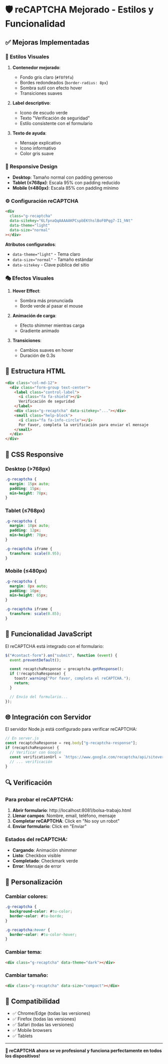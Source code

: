 # 🛡️ reCAPTCHA Mejorado - Estilos y Funcionalidad

## ✅ **Mejoras Implementadas**

### 🎨 **Estilos Visuales**

1. **Contenedor mejorado**:

   - Fondo gris claro (`#f8f9fa`)
   - Bordes redondeados (`border-radius: 8px`)
   - Sombra sutil con efecto hover
   - Transiciones suaves

2. **Label descriptivo**:

   - Icono de escudo verde
   - Texto "Verificación de seguridad"
   - Estilo consistente con el formulario

3. **Texto de ayuda**:
   - Mensaje explicativo
   - Icono informativo
   - Color gris suave

### 📱 **Responsive Design**

- **Desktop**: Tamaño normal con padding generoso
- **Tablet (≤768px)**: Escala 95% con padding reducido
- **Mobile (≤480px)**: Escala 85% con padding mínimo

### ⚙️ **Configuración reCAPTCHA**

```html
<div
  class="g-recaptcha"
  data-sitekey="6LfpnaQqAAAAAKPCspbEKthslBoF0Pqg7-I1_hNt"
  data-theme="light"
  data-size="normal"
></div>
```

**Atributos configurados**:

- `data-theme="light"` - Tema claro
- `data-size="normal"` - Tamaño estándar
- `data-sitekey` - Clave pública del sitio

### 🎭 **Efectos Visuales**

1. **Hover Effect**:

   - Sombra más pronunciada
   - Borde verde al pasar el mouse

2. **Animación de carga**:

   - Efecto shimmer mientras carga
   - Gradiente animado

3. **Transiciones**:
   - Cambios suaves en hover
   - Duración de 0.3s

## 🔧 **Estructura HTML**

```html
<div class="col-md-12">
  <div class="form-group text-center">
    <label class="control-label">
      <i class="fa fa-shield"></i>
      Verificación de seguridad
    </label>
    <div class="g-recaptcha" data-sitekey="..."></div>
    <small class="help-block">
      <i class="fa fa-info-circle"></i>
      Por favor, completa la verificación para enviar el mensaje
    </small>
  </div>
</div>
```

## 📐 **CSS Responsive**

### Desktop (>768px)

```css
.g-recaptcha {
  margin: 15px auto;
  padding: 15px;
  min-height: 78px;
}
```

### Tablet (≤768px)

```css
.g-recaptcha {
  margin: 10px auto;
  padding: 12px;
  min-height: 70px;
}

.g-recaptcha iframe {
  transform: scale(0.95);
}
```

### Mobile (≤480px)

```css
.g-recaptcha {
  margin: 8px auto;
  padding: 10px;
  min-height: 65px;
}

.g-recaptcha iframe {
  transform: scale(0.85);
}
```

## 🎯 **Funcionalidad JavaScript**

El reCAPTCHA está integrado con el formulario:

```javascript
$("#contact-form").on("submit", function (event) {
  event.preventDefault();

  const recaptchaResponse = grecaptcha.getResponse();
  if (!recaptchaResponse) {
    toastr.warning("Por favor, completa el reCAPTCHA.");
    return;
  }

  // Envío del formulario...
});
```

## 🌐 **Integración con Servidor**

El servidor Node.js está configurado para verificar reCAPTCHA:

```javascript
// En server.js
const recaptchaResponse = req.body["g-recaptcha-response"];
if (recaptchaResponse) {
  // Verificar con Google
  const verificationUrl = `https://www.google.com/recaptcha/api/siteverify?secret=${secretKey}&response=${recaptchaResponse}`;
  // ... verificación
}
```

## 🔍 **Verificación**

### Para probar el reCAPTCHA:

1. **Abrir formulario**: http://localhost:8081/bolsa-trabajo.html
2. **Llenar campos**: Nombre, email, teléfono, mensaje
3. **Completar reCAPTCHA**: Click en "No soy un robot"
4. **Enviar formulario**: Click en "Enviar"

### Estados del reCAPTCHA:

- **Cargando**: Animación shimmer
- **Listo**: Checkbox visible
- **Completado**: Checkmark verde
- **Error**: Mensaje de error

## 🎨 **Personalización**

### Cambiar colores:

```css
.g-recaptcha {
  background-color: #tu-color;
  border-color: #tu-borde;
}

.g-recaptcha:hover {
  border-color: #tu-color-hover;
}
```

### Cambiar tema:

```html
<div class="g-recaptcha" data-theme="dark"></div>
```

### Cambiar tamaño:

```html
<div class="g-recaptcha" data-size="compact"></div>
```

## 📱 **Compatibilidad**

- ✅ Chrome/Edge (todas las versiones)
- ✅ Firefox (todas las versiones)
- ✅ Safari (todas las versiones)
- ✅ Mobile browsers
- ✅ Tablets

---

**🎉 reCAPTCHA ahora se ve profesional y funciona perfectamente en todos los dispositivos!**
